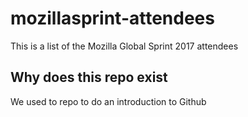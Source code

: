 # mozillasprint-attendees
This is a list of the Mozilla Global Sprint 2017 attendees

## Why does this repo exist
We used to repo to do an introduction to Github
